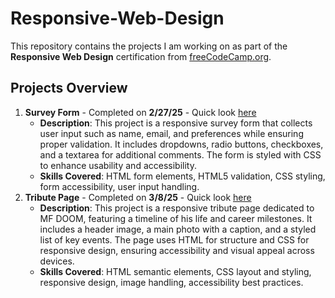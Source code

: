 # Responsive-Web-Design

This repository contains the projects I am working on as part of the **Responsive Web Design** certification from [freeCodeCamp.org](https://www.freecodecamp.org/).

## Projects Overview

1. **Survey Form** - Completed on **2/27/25** - Quick look [here](https://github.com/Gabe1L2/Responsive-Web-Design/blob/main/Survey%20Form/Survey%20Form%20Screenshot.png)
   - **Description**: This project is a responsive survey form that collects user input such as name, email, and preferences while ensuring proper validation. It includes dropdowns, radio buttons, checkboxes, and a textarea for additional comments. The form is styled with CSS to enhance usability and accessibility.
   - **Skills Covered**: HTML form elements, HTML5 validation, CSS styling, form accessibility, user input handling.
2. **Tribute Page** - Completed on **3/8/25** - Quick look [here](https://github.com/Gabe1L2/Responsive-Web-Design/blob/main/Tribute%20Page/Tribute%20Page%20Screenshot.png)
   - **Description**: This project is a responsive tribute page dedicated to MF DOOM, featuring a timeline of his life and career milestones. It includes a header image, a main photo with a caption, and a styled list of key events. The page uses HTML for structure and CSS for responsive design, ensuring accessibility and visual appeal across devices.
   - **Skills Covered**: HTML semantic elements, CSS layout and styling, responsive design, image handling, accessibility best practices.
